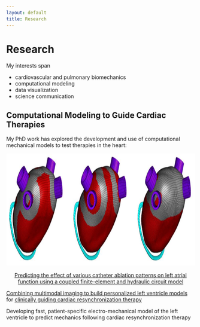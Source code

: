 ```yaml
---
layout: default
title: Research
---
```


# Research
My interests span
- cardiovascular and pulmonary biomechanics
- computational modeling
- data visualization
- science communication

## Computational Modeling to Guide Cardiac Therapies
My PhD work has explored the development and use of computational mechanical models to test therapies in the heart:

<center>
<img src="/assets/img/atria.jpg" height="300">

[Predicting the effect of various catheter ablation patterns on left atrial function using a coupled finite-element and hydraulic circuit model](https://doi.org/10.1111/pace.13086)
</center>



[Combining multimodal imaging to build personalized left ventricle models](https://simtk.org/projects/lvdatamap) for [clinically guiding cardiac resynchronization therapy](https://clinicaltrials.gov/ct2/show/NCT03398369)


Developing fast, patient-specific electro-mechanical model of the left ventricle to predict mechanics following cardiac resynchronization therapy
